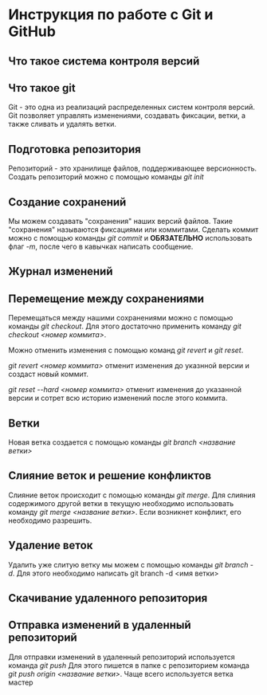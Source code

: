 
# Инструкция по работе с Git и GitHub 

## Что такое система контроля версий 



## Что такое git 

Git - это одна из реализаций распределенных систем контроля версий. Git позволяет управлять изменениями, создавать фиксации, ветки, а также сливать и удалять ветки.

## Подготовка репозитория 

Репозиторий - это хранилище файлов, поддерживающее версионность. Создать репозиторий можно с помощью команды *git init* 


## Создание сохранений 

Мы можем создавать "сохранения" наших версий файлов. Такие "сохранения" называются фиксациями или коммитами. Сделать коммит можно с помощью команды *git commit* и **ОБЯЗАТЕЛЬНО** использовать флаг *-m*, после чего в кавычках написать сообщение.

## Журнал изменений 


## Перемещение между сохранениями 

Перемещаться между нашими сохранениями можно с помощью команды *git checkout*. Для этого достаточно применить команду *git checkout <номер коммита>*. 

Можно отменить изменения с помощью команд *git revert* и *git reset*.

*git revert <номер коммита>* отменит изменения до указнной версии и создаст новый коммит. 

*git reset --hard <номер коммита>* отменит изменения до указанной версии и сотрет всю историю изменений после этого коммита.





## Ветки 

Новая ветка создается с помощью команды *git branch <название ветки>* 


## Слияние веток и решение конфликтов 

Слияние веток происходит с помощью команды *git merge*. Для слияния содержимого другой ветки в текущую необходимо использовать команду *git merge <название ветки>*. Если возникнет конфликт, его необходимо разрешить. 

## Удаление веток 

Удалить уже слитую ветку мы можем с помощью команды *git branch -d*. Для этого необходимо написать git branch -d <имя ветки>

## Скачивание удаленного репозитория 


## Отправка изменений в удаленный репозиторий 
Для отправки изменений в удаленный репозиторий используется команда *git push* Для этого пишется в папке с репозиторием команда *git push origin <название ветки>*. Чаще всего используется ветка мастер 